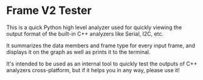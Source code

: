 # Frame V2 Tester

This is a quick Python high level analyzer used for quickly viewing the output format of the built-in C++ analyzers like Serial, I2C, etc.

It summarizes the data members and frame type for every input frame, and displays it on the graph as well as prints it to the terminal.

It's intended to be used as an internal tool to quickly test the outputs of C++ analyzers cross-platform, but if it helps you in any way, please use it!
